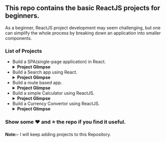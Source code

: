 <h2>This repo contains the basic ReactJS projects for beginners.</h2>
<p>As a beginner, ReactJS project development may seem challenging, but one can simplify the whole process by breaking down an application into smaller components.</p>
<h3>List of Projects</h3>
<ul>
<li>
Build a SPA(single-page application) in React.
<details>
<summary><b>Project Glimpse</b></summary>
<img src="./images/project_1(1).png" width="450">
<img src="./images/project_1(2).png" width="450">
</details>
</li>
<li>
Build a Search app using React.
<details>
<summary><b>Project Glimpse</b></summary>
<img src="./images/project_2(1).png" width="450">
<img src="./images/project_2(2).png" width="410">
</details> 
</li>
<li>
Build a route based app.
<details>
<summary><b>Project Glimpse</b></summary>
<img src="./images/project_3(1).png" width="450">
<img src="./images/project_3(2).png" width="410">
<img src="./images/project_3(3).png" width="450">
<img src="./images/project_3(4).png" width="410">
</details> 
</li>
  <li>
Build a simple Calculator using ReactJS.
<details>
<summary><b>Project Glimpse</b></summary>
<img src="images/Calculator(1).png" width="450">
<img src="images/Calculator(2).png" width="450">
<img src="images/Calculator(3).png" width="450">

</details> 
</li>

  <li>
Build a Currency Convertor using ReactJS.
<details>
<summary><b>Project Glimpse</b></summary>
<img src="images/currency-convertor(1).png" width="550">
<img src="images/currency-convertor(2).png" width="550">
<img src="images/currency-convertor(3).png" width="550">
<img src="images/currency-convertor(4).png" width="550">
</details> 
</li>
</ul>

<h3>Show some ❤ and ⭐ the repo if you find it useful. </h3>
<b>Note:-</b>
I will keep adding projects to this Repository.
